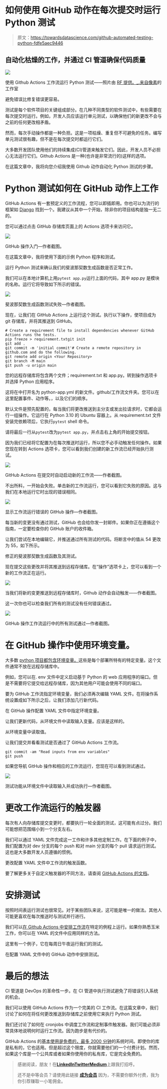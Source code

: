 # 如何使用 GitHub 动作在每次提交时运行 Python 测试

> 原文：<https://towardsdatascience.com/github-automated-testing-python-fdfe5aec9446>

## 自动化枯燥的工作，并通过 CI 管道确保代码质量

![](img/8fee9419bc867eb0d59123705a03f8f5.png)

使用 Github Actions 工作流运行 Python 测试——照片由 [RF 提供。_.来自](https://www.pexels.com/@rethaferguson?utm_content=attributionCopyText&utm_medium=referral&utm_source=pexels)[像素](https://www.pexels.com/photo/crop-laboratory-technician-examining-interaction-of-chemicals-in-practical-test-modern-lab-3825573/?utm_content=attributionCopyText&utm_medium=referral&utm_source=pexels)的工作室

避免错误比修复错误更容易。

测试是每个软件项目的关键组成部分。在几种不同类型的软件测试中，有些需要在每次提交时运行。例如，开发人员应该运行单元测试，以确保他们的新更改不会与之前的任何更改相矛盾。

然而，每次手动操作都是一种负担。这是一项枯燥、重复但不可避免的任务。编写单元测试很有趣，但不是在每次提交时都运行它们。

大多数开发团队使用他们的持续集成(CI)管道来触发它们。因此，开发人员不必担心无法运行它们。Github Actions 是一种(也许是非常流行的)这样的选项。

在这篇文章中，我将向您介绍我使用 Github 动作自动化 Python 测试的步骤。

</python-automl-sklearn-fd85d3b3c5e>  

# Python 测试如何在 GitHub 动作上工作

GitHub Actions 有一套预定义的工作流程，您可以即插即用。你也可以为流行的框架如 [Django](https://www.djangoproject.com/) 找到一个。我建议从其中一个开始，除非你的项目结构是独一无二的。

您可以通过点击 GitHub 存储库页面上的 Actions 选项卡来访问它。

![](img/da068e897c48b4423956828b4aadddd8.png)

GitHub 操作入门—作者截图。

在这篇文章中，我将使用下面的示例 Python 程序和测试。

运行 Python 测试来确认我们的斐波那契数生成函数是否正常工作。

我们可以在本地计算机上用`pytest app.py`运行上面的代码，其中 app.py 是模块的名称。运行它将导致如下所示的错误。

![](img/bdb69b1760485894f8c0702af93cd348.png)

斐波那契数生成函数测试失败—作者截图。

现在，让我们在 GitHub Actions 上运行这个测试。执行以下操作，使项目成为 git 存储库，并将其推送到 GitHub。

```
# Create a requirement file to install dependencies whenever GitHub Actions runs the tests.
pip freeze > requirement.txtgit init
git add .
git commit -m 'initial commit'# Create a remote repository in github.com and do the following.
git remote add origin <Your Repository>
git branch -M main
git push -u origin main
```

您的远程存储库将包含两个文件；requirement.txt 和 app.py。转到操作选项卡并选择 Python 应用程序。

这将在中打开名为 python-app.yml 的新文件。github/工作流文件夹。您可以在这里配置事件、动作等。，以及它们的顺序。

默认文件是预先配置的，每当我们将更改推送到主分支或发出拉请求时，它都会运行一组操作。它运行在 Python 3.10 的 Ubuntu 容器上。从 requirement.txt 文件安装完依赖项后，它执行`pytest` shell 命令。

请将最后一行从`pytest`改为`pytest app.py`，并点击右上角的开始提交按钮。

因为我们已经将它配置为在每次推送时运行，所以您不必手动触发任何操作。如果您现在转到 Actions 选项卡，您可以看到我们创建的新工作流已经开始执行测试。

![](img/538840d18abd06bd463362e6a0f5209d.png)

GitHub Actions 在提交时自动启动新的工作流——作者截图。

不出所料，一开始会失败。单击新的工作流运行，您可以看到它失败的原因。这与我们在本地运行它时出现的错误相同。

![](img/148169c06b61acf803607ca783ece907.png)

显示工作流运行错误的 GitHub 操作—作者截图。

每当新的变更没有通过测试，GitHub 也会给你发一封邮件。如果你正在遵循这个指南，一定要检查你的 GitHub 账户的收件箱。

让我们尝试在本地编辑它，并推送通过所有测试的代码。将断言中的值从 54 更改为 55，如下所示。

修正的斐波那契数生成函数及其测试。

现在提交这些更改并将其推送到远程存储库。在“操作”选项卡上，您可以看到一个新的工作流正在运行。

![](img/30dcbfb3880e405712bab42b6e985b2a.png)

当我们将新的变更推送到远程存储库时，Github 动作会自动触发——作者截图。

这一次你也可以检查我们所有的测试没有任何错误通过。

![](img/8c787c43d6d52b11f47a29f64a81bfd8.png)

GitHub 操作工作流运行中的所有测试通过—作者截图。

# 在 GitHub 操作中使用环境变量。

大多数 [python 项目都包含环境变量。](/python-project-structure-best-practices-d9d0b174ad5d)这些是每个部署所特有的特定变量。这个文件通常不放在远程存储库中。

</python-project-structure-best-practices-d9d0b174ad5d>  

例如，您可以在. env 文件中定义启动基于 Python 的 web 应用程序的端口。但是不需要将它提交给远程存储库，因为其他用户可能会使用不同的端口。

要为 GitHub 工作流指定环境变量，我们必须再次编辑 YAML 文件。在将操作系统设置成如下所示之后，让我们添加几行新代码。

在 GitHub 操作配置 YAML 文件中指定环境变量。

让我们更新代码，从环境文件中读取输入变量。应该是这样的。

从环境变量中读取值。

让我们提交并看看测试是否通过了 GitHub Actions 工作流。

```
git commit -am "Read inputs from env variables"
git push
```

如果您导航 GitHub 操作和相应的工作流运行，您现在可以看到测试通过。

![](img/2519b2fd68d3a8c58ad5c42627d05d8a.png)

测试功能从环境文件中读取输入并成功执行—作者截图。

# 更改工作流运行的触发器

每次有人向存储库提交变更时，都要执行一轮全面的测试，这可能有点过分。我们可能想把范围缩小到一个分支左右。

我们可以通过 YAML 文件完成这一工作和许多其他定制工作。在下面的例子中，我们配置为对 dev 分支的每个 push 和对 main 分支的每个 pull 请求运行测试。这也是大多数开发人员遵循的惯例。

更改配置 YAML 文件中工作流的触发函数。

要了解更多关于自定义触发器的不同方法，请查阅 [GitHub Actions 的文档](https://docs.github.com/en/actions/learn-github-actions/workflow-syntax-for-github-actions#on)。

# 安排测试

按照时间表运行测试也很常见。对于某些团队来说，这可能是唯一的做法。其他人可能更喜欢在每次推送时与测试并行进行。

我们可以[在 Github Actions 中安排工作流](https://docs.github.com/en/actions/learn-github-actions/events-that-trigger-workflows#scheduled-events)在特定的例程上运行。如果你熟悉玉米工作，你可以在 YAML 的文件中应用同样的方法。

这里有一个例子，它在每周日午夜运行我们的测试。

在配置 YAML 文件中的 GitHub 动作中安排测试。

# 最后的想法

CI 管道是 DevOps 的革命性一步。在 CI 管道中执行测试避免了将错误引入系统的机会。

我们可以使用 GitHub Actions 作为一个完美的 CI 工作流。在这篇文章中，我们讨论了如何在将任何更改推送到存储库之前使用它来执行 Python 测试。

我们还讨论了如何在 cronjobs 中调度工作流和定制事件触发器。我们可能必须非常具体地说明何时运行工作流。因为跑步是有代价的。

GitHub Actions 的[基本使用是免费的，最多 2000 分钟](https://docs.github.com/en/billing/managing-billing-for-github-actions/about-billing-for-github-actions)的系统时间。即使你的库是私有的，它也适用。但是超过这个限度，你就需要他们的一个付费计划。然而，如果这个库是一个公共库或者如果你使用你的私有库，它是完全免费的。

> 感谢阅读，朋友！在[**LinkedIn**](https://www.linkedin.com/in/thuwarakesh/)[**Twitter**](https://twitter.com/Thuwarakesh)[**Medium**](https://thuwarakesh.medium.com/)上跟我打招呼。
> 
> 还不是中等会员？请使用此链接 [**成为会员**](https://thuwarakesh.medium.com/membership) 因为，不需要你额外付费，我为你引荐赚取一小笔佣金。